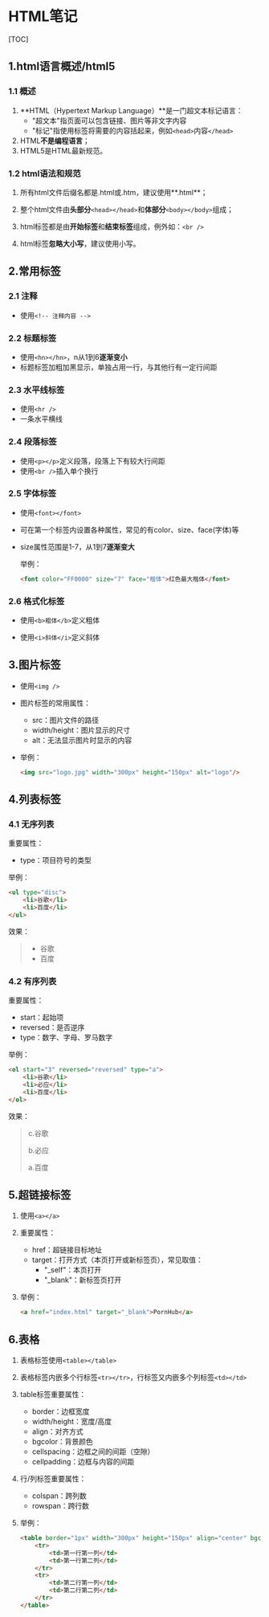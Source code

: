 # HTML笔记

[TOC]

## 1.html语言概述/html5

### 1.1 概述

1. **HTML（Hypertext Markup Language）**是一门超文本标记语言：
   * "超文本"指页面可以包含链接、图片等非文字内容
   * "标记"指使用标签将需要的内容括起来，例如`<head>`内容`</head>`
2. HTML**不是编程语言**；
3. HTML5是HTML最新规范。

### 1.2 html语法和规范

1. 所有html文件后缀名都是.html或.htm，建议使用**.html**；

2. 整个html文件由**头部分**`<head></head>`和**体部分**`<body></body>`组成；

3. html标签都是由**开始标签**和**结束标签**组成，例外如：`<br />`

4. html标签**忽略大小写**，建议使用小写。

   

## 2.常用标签

### 2.1 注释

- 使用`<!-- 注释内容 -->`

### 2.2 标题标签

- 使用`<hn></hn>`，n从1到6**逐渐变小**
- 标题标签加粗加黑显示，单独占用一行，与其他行有一定行间距

### 2.3 水平线标签

- 使用`<hr />`
- 一条水平横线

### 2.4 段落标签

- 使用`<p></p>`定义段落，段落上下有较大行间距
- 使用`<br />`插入单个换行

### 2.5 字体标签

- 使用`<font></font>`

- 可在第一个标签内设置各种属性，常见的有color、size、face(字体)等

- size属性范围是1-7，从1到7**逐渐变大**

  举例：

  ```html
  <font color="FF0000" size="7" face="楷体">红色最大楷体</font>
  ```


### 2.6 格式化标签

- 使用`<b>粗体</b>`定义粗体

- 使用`<i>斜体</i>`定义斜体

  

## 3.图片标签

- 使用`<img />`

- 图片标签的常用属性：

  - src：图片文件的路径
  - width/height：图片显示的尺寸
  - alt：无法显示图片时显示的内容

- 举例：

  ```html
  <img src="logo.jpg" width="300px" height="150px" alt="logo"/>
  ```

  

## 4.列表标签

### 4.1 无序列表

重要属性：

- type：项目符号的类型

举例：

```html
<ul type="disc">
    <li>谷歌</li>
    <li>百度</li>
</ul>
```

效果：

> * 谷歌
> * 百度

### 4.2 有序列表

重要属性：

- start：起始项
- reversed：是否逆序
- type：数字、字母、罗马数字

举例：

```html
<ol start="3" reversed="reversed" type="a">
    <li>谷歌</li>
    <li>必应</li>
    <li>百度</li>
</ol>
```

效果：

> c.谷歌
>
> b.必应
>
> a.百度



## 5.超链接标签

1. 使用`<a></a>`

2. 重要属性：

   - href：超链接目标地址
   - target：打开方式（本页打开或新标签页），常见取值：
     - "_self"：本页打开
     - "_blank"：新标签页打开

3. 举例：

   ```html
   <a href="index.html" target="_blank">PornHub</a>
   ```

   

## 6.表格

1. 表格标签使用`<table></table>`

2. 表格标签内嵌多个行标签`<tr></tr>`，行标签又内嵌多个列标签`<td></td>`

3. table标签重要属性：

   - border：边框宽度
   - width/height：宽度/高度
   - align：对齐方式
   - bgcolor：背景颜色
   - cellspacing：边框之间的间距（空隙）
   - cellpadding：边框与内容的间距

4. 行/列标签重要属性：

   - colspan：跨列数
   - rowspan：跨行数

5. 举例：

   ```html
   <table border="1px" width="300px" height="150px" align="center" bgcolor="red" cellspacing="0px" cellpadding="1px">
       <tr>
           <td>第一行第一列</td>
           <td>第一行第二列</td>
       </tr>
       <tr>
           <td>第二行第一列</td>
           <td>第二行第二列</td>
       </tr>
   </table>
   ```

   
